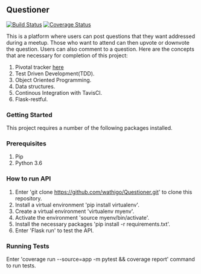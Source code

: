## Questioner
[![Build Status](https://travis-ci.org/wathigo/Questioner.svg?branch=develop)](https://travis-ci.org/wathigo/Questioner)
[![Coverage Status](https://coveralls.io/repos/github/wathigo/Questioner/badge.svg?branch=develop)](https://coveralls.io/github/wathigo/Questioner?branch=develop)

This is a platform where users can post questions that they want addressed during a meetup. Those who want to  attend can then upvote or downvote the question. Users can also comment to a question.
Here are the concepts that are necessary for completion of this project:

1. Pivotal tracker [here](https://www.pivotaltracker.com/n/projects/2235674)
2. Test Driven Development(TDD).
4. Object Oriented Programming.
5. Data structures.
6. Continous Integration with TavisCl.
7. Flask-restful.

### Getting Started
This project requires a number of the following packages installed.

### Prerequisites
1. Pip
2. Python 3.6

### How to run API
1. Enter 'git clone https://github.com/wathigo/Questioner.git' to clone this repository.
2. Install a virtual environment 'pip install virtualenv'.
3. Create a virtual environment 'virtualenv myenv'.
4. Activate the environment 'source myenv/bin/activate'.
5. Install the necessary packages 'pip install -r requirements.txt'.
6. Enter 'Flask run' to test the API.

### Running Tests
Enter 'coverage run --source=app -m pytest && coverage report' command to run tests.
